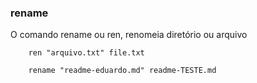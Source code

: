 ### rename

O comando rename ou ren, renomeia diretório ou arquivo

		ren "arquivo.txt" file.txt

		rename "readme-eduardo.md" readme-TESTE.md
